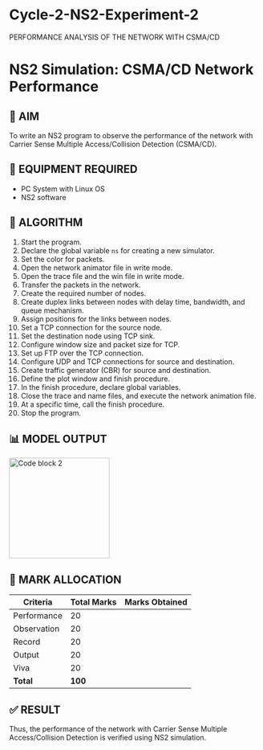 # Cycle-2-NS2-Experiment-2
PERFORMANCE ANALYSIS OF THE NETWORK WITH CSMA/CD
# NS2 Simulation: CSMA/CD Network Performance

## 🎯 AIM
To write an NS2 program to observe the performance of the network with Carrier Sense Multiple Access/Collision Detection (CSMA/CD).

## 🧰 EQUIPMENT REQUIRED
- PC System with Linux OS  
- NS2 software

## 🧪 ALGORITHM

1. Start the program.  
2. Declare the global variable `ns` for creating a new simulator.  
3. Set the color for packets.  
4. Open the network animator file in write mode.  
5. Open the trace file and the win file in write mode.  
6. Transfer the packets in the network.  
7. Create the required number of nodes.  
8. Create duplex links between nodes with delay time, bandwidth, and queue mechanism.  
9. Assign positions for the links between nodes.  
10. Set a TCP connection for the source node.  
11. Set the destination node using TCP sink.  
12. Configure window size and packet size for TCP.  
13. Set up FTP over the TCP connection.  
14. Configure UDP and TCP connections for source and destination.  
15. Create traffic generator (CBR) for source and destination.  
16. Define the plot window and finish procedure.  
17. In the finish procedure, declare global variables.  
18. Close the trace and name files, and execute the network animation file.  
19. At a specific time, call the finish procedure.  
20. Stop the program.

## 📊 MODEL OUTPUT
<img src="C:\Users\Latha\OneDrive\Pictures\Screenshots\code block 2.png" alt="Code block 2" width="200"/>


## 📝 MARK ALLOCATION

| Criteria      | Total Marks | Marks Obtained |
|---------------|-------------|----------------|
| Performance   | 20          |                |
| Observation   | 20          |                |
| Record        | 20          |                |
| Output        | 20          |                |
| Viva          | 20          |                |
| **Total**     | **100**     |                |

## ✅ RESULT
Thus, the performance of the network with Carrier Sense Multiple Access/Collision Detection is verified using NS2 simulation.
